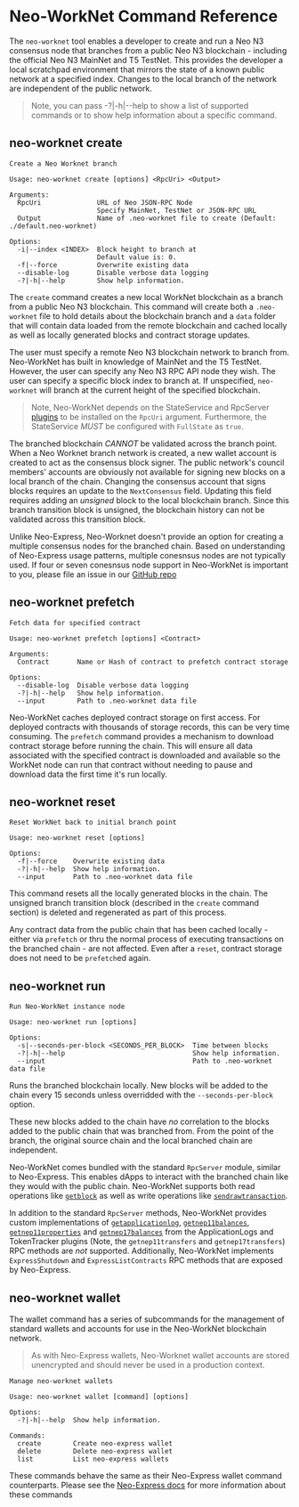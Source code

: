 <!-- markdownlint-enable -->
# Neo-WorkNet Command Reference

The `neo-worknet` tool enables a developer to create and run a Neo N3 consensus node that branches
from a public Neo N3 blockchain - including the official Neo N3 MainNet and T5 TestNet. This provides
the developer a local scratchpad environment that mirrors the state of a known public network at a 
specified index. Changes to the local branch of the network are independent of the public network.

> Note, you can pass -?|-h|--help to show a list of supported commands or to show
> help information about a specific command.

## neo-worknet create

```
Create a Neo Worknet branch

Usage: neo-worknet create [options] <RpcUri> <Output>

Arguments:
  RpcUri              URL of Neo JSON-RPC Node
                      Specify MainNet, TestNet or JSON-RPC URL
  Output              Name of .neo-worknet file to create (Default: ./default.neo-worknet)

Options:
  -i|--index <INDEX>  Block height to branch at
                      Default value is: 0.
  -f|--force          Overwrite existing data
  --disable-log       Disable verbose data logging
  -?|-h|--help        Show help information.
```

The `create` command creates a new local WorkNet blockchain as a branch from a public Neo N3 blockchain. 
This command will create both a `.neo-worknet` file to hold details about the blockchain branch and a 
`data` folder that will contain data loaded from the remote blockchain and cached locally as well as 
locally generated blocks and contract storage updates.

The user must specify a remote Neo N3 blockchain network to branch from. Neo-WorkNet has built in knowledge
of MainNet and the T5 TestNet. However, the user can specify any Neo N3 RPC API node they wish. The 
user can specify a specific block index to branch at. If unspecified, `neo-worknet` will branch at the
current height of the specified blockchain. 

> Note, Neo-WorkNet depends on the StateService and RpcServer [plugins](https://github.com/neo-project/neo-modules)
> to be installed on the `RpcUri` argument. Furthermore, the StateService *MUST* be configured with 
> `FullState` as `true`.

The branched blockchain *CANNOT* be validated across the branch point. When a Neo Worknet branch network
is created, a new wallet account is created to act as the consensus block signer. The public network's
council members' accounts are obviously not available for signing new blocks on a local branch of the
chain. Changing the consensus account that signs blocks requires an update to the `NextConsensus` field.
Updating this field requires adding an *unsigned* block to the local blockchain branch. Since this branch
transition block is unsigned, the blockchain history can not be validated across this transition block. 

Unlike Neo-Express, Neo-Worknet doesn't provide an option for creating a multiple consensus nodes for
the branched chain. Based on understanding of Neo-Express usage patterns, multiple conesnsus nodes are
not typically used. If four or seven conesnsus node support in Neo-WorkNet is important to you, please
file an issue in our [GitHub repo](https://github.com/neo-project/neo-express/issues)

## neo-worknet prefetch

```
Fetch data for specified contract

Usage: neo-worknet prefetch [options] <Contract>

Arguments:
  Contract       Name or Hash of contract to prefetch contract storage

Options:
  --disable-log  Disable verbose data logging
  -?|-h|--help   Show help information.
  --input        Path to .neo-worknet data file
```

Neo-WorkNet caches deployed contract storage on first access. For deployed contracts with thousands
of storage records, this can be very time consuming. The `prefetch` command provides a mechanism to
download contract storage before running the chain. This will ensure all data associated with the specified 
contract is downloaded and available so the WorkNet node can run that contract without needing to pause
and download data the first time it's run locally. 

## neo-worknet reset

```
Reset WorkNet back to initial branch point

Usage: neo-worknet reset [options]

Options:
  -f|--force    Overwrite existing data
  -?|-h|--help  Show help information.
  --input       Path to .neo-worknet data file
```

This command resets all the locally generated blocks in the chain. The unsigned branch transition block
(described in the `create` command section) is deleted and regenerated as part of this process.

Any contract data from the public chain that has been cached locally - either via `prefetch` or thru
the normal process of executing transactions on the branched chain - are not affected. Even after a
`reset`, contract storage does not need to be `prefetch`ed again.

## neo-worknet run

```
Run Neo-WorkNet instance node

Usage: neo-worknet run [options]

Options:
  -s|--seconds-per-block <SECONDS_PER_BLOCK>  Time between blocks
  -?|-h|--help                                Show help information.
  --input                                     Path to .neo-worknet data file
```

Runs the branched blockchain locally. New blocks will be added to the chain every 15 seconds unless
overridded with the `--seconds-per-block` option. 

These new blocks added to the chain have *no* correlation to the blocks added to the public chain that
was branched from. From the point of the branch, the original source chain and the local branched chain
are independent. 

Neo-WorkNet comes bundled with the standard `RpcServer` module, similar to Neo-Express. This enables
dApps to interact with the branched chain like they would with the public chain. Neo-WorkNet supports 
both read operations like
[`getblock`](https://docs.neo.org/docs/en-us/reference/rpc/latest-version/api/getblock.html)
as well as write operations like 
[`sendrawtransaction`](https://docs.neo.org/docs/en-us/reference/rpc/latest-version/api/sendrawtransaction.html).

In addition to the standard `RpcServer` methods, Neo-WorkNet provides custom implementations of
[`getapplicationlog`](https://docs.neo.org/docs/en-us/reference/rpc/latest-version/api/getapplicationlog.html),
[`getnep11balances`](https://docs.neo.org/docs/en-us/reference/rpc/latest-version/api/getnep11balances.html),
[`getnep11properties`](https://docs.neo.org/docs/en-us/reference/rpc/latest-version/api/getnep11properties.html)
and [`getnep17balances`](https://docs.neo.org/docs/en-us/reference/rpc/latest-version/api/getnep17balances.html)
from the ApplicationLogs and TokenTracker plugins (Note, the `getnep11transfers` and `getnep17transfers`)
RPC methods are *not* supported. Additionally, Neo-WorkNet implements `ExpressShutdown` and `ExpressListContracts`
RPC methods that are exposed by Neo-Express.

## neo-worknet wallet

The wallet command has a series of subcommands for the management of standard wallets and accounts for use in the Neo-WorkNet blockchain network.

> As with Neo-Express wallets, Neo-Worknet wallet accounts are stored unencrypted and should never be used in a production context.

```
Manage neo-worknet wallets

Usage: neo-worknet wallet [command] [options]

Options:
  -?|-h|--help  Show help information.

Commands:
  create        Create neo-express wallet
  delete        Delete neo-express wallet
  list          List neo-express wallets
```

These commands behave the same as their Neo-Express wallet command counterparts. Please see the 
[Neo-Express docs](https://github.com/neo-project/neo-express/blob/master/docs/command-reference.md#neoxp-wallet)
for more information about these commands

